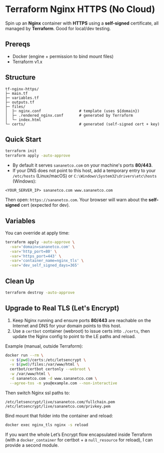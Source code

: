 # Terraform Nginx HTTPS (No Cloud)

Spin up an **Nginx** container with **HTTPS** using a **self-signed** certificate, all managed by **Terraform**. Good for local/dev testing.

## Prereqs
- Docker (engine + permission to bind mount files)
- Terraform v1.x

## Structure
```
tf-nginx-https/
├─ main.tf
├─ variables.tf
├─ outputs.tf
├─ files/
│  ├─ nginx.conf                 # template (uses ${domain})
│  ├─ .rendered_nginx.conf       # generated by Terraform
│  └─ index.html
└─ certs/                        # generated (self-signed cert + key)
```

## Quick Start
```bash
terraform init
terraform apply -auto-approve
```

- By default it serves `sananetco.com` on your machine's ports **80/443**.
- If your DNS does not point to this host, add a temporary entry to your `/etc/hosts` (Linux/macOS) or `C:\Windows\System32\drivers\etc\hosts` (Windows):
```
<YOUR_SERVER_IP> sananetco.com www.sananetco.com
```
Then open: `https://sananetco.com`. Your browser will warn about the **self-signed** cert (expected for dev).

## Variables
You can override at apply time:
```bash
terraform apply -auto-approve \
  -var='domain=sananetco.com' \
  -var='http_port=80' \
  -var='https_port=443' \
  -var='container_name=nginx_tls' \
  -var='dev_self_signed_days=365'
```

## Clean Up
```bash
terraform destroy -auto-approve
```

## Upgrade to Real TLS (Let's Encrypt)
1) Keep Nginx running and ensure ports **80/443** are reachable on the Internet and DNS for your domain points to this host.  
2) Use a `certbot` container (webroot) to issue certs into `./certs`, then update the Nginx config to point to the LE paths and reload.

Example (manual, outside Terraform):
```bash
docker run --rm \
  -v $(pwd)/certs:/etc/letsencrypt \
  -v $(pwd)/files:/var/www/html \
  certbot/certbot certonly --webroot \
  -w /var/www/html \
  -d sananetco.com -d www.sananetco.com \
  --agree-tos -m you@example.com --non-interactive
```

Then switch Nginx ssl paths to:
```
/etc/letsencrypt/live/sananetco.com/fullchain.pem
/etc/letsencrypt/live/sananetco.com/privkey.pem
```
Bind mount that folder into the container and reload:
```bash
docker exec nginx_tls nginx -s reload
```

If you want the whole Let’s Encrypt flow encapsulated inside Terraform (with a `docker_container` for certbot + a `null_resource` for reload), I can provide a second module.